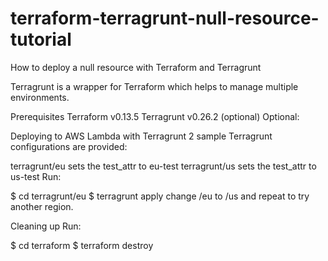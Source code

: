 # terraform-terragrunt-null-resource-tutorial
How to deploy a null resource with Terraform and Terragrunt


Terragrunt is a wrapper for Terraform which helps to manage multiple environments.

Prerequisites
Terraform v0.13.5
Terragrunt v0.26.2 (optional)
Optional:

Deploying to AWS Lambda with Terragrunt
2 sample Terragrunt configurations are provided:

terragrunt/eu sets the test_attr to eu-test
terragrunt/us sets the test_attr to us-test
Run:

$ cd terragrunt/eu
$ terragrunt apply
change /eu to /us and repeat to try another region.

Cleaning up
Run:

$ cd terraform
$ terraform destroy
